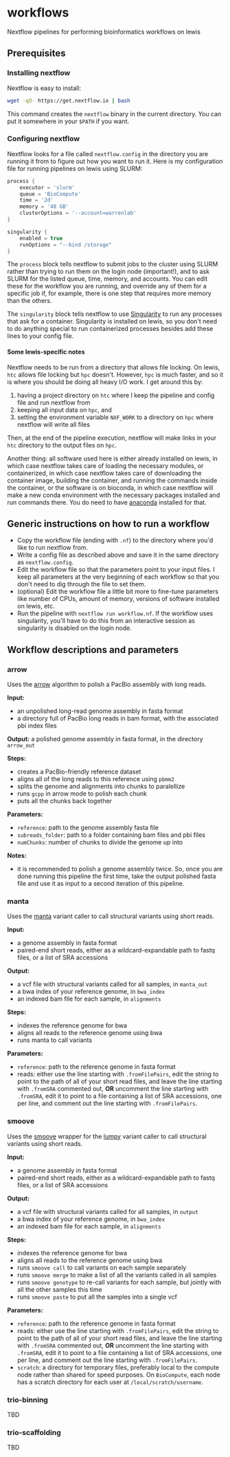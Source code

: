 # workflows
Nextflow pipelines for performing bioinformatics workflows on lewis

## Prerequisites
### Installing nextflow
Nextflow is easy to install:
```bash
wget -qO- https://get.nextflow.io | bash
```
This command creates the `nextflow` binary in the current directory. You can
put it somewhere in your `$PATH` if you want.

### Configuring nextflow
Nextflow looks for a file called `nextflow.config` in the directory you are
running it from to figure out how you want to run it. Here is my configuration
file for running pipelines on lewis using SLURM:
```groovy
process {
    executor = 'slurm'
    queue = 'BioCompute'
    time = '2d'
    memory = '48 GB'
    clusterOptions = '--account=warrenlab'
}

singularity {
    enabled = true
    runOptions = "--bind /storage"
}
```
The `process` block tells nextflow to submit jobs to the cluster using SLURM
rather than trying to run them on the login node (important!), and to ask SLURM
for the listed queue, time, memory, and accounts. You can edit these for the
workflow you are running, and override any of them for a specific job if, for
example, there is one step that requires more memory than the others.

The `singularity` block tells nextflow to use
[Singularity](https://sylabs.io/singularity/) to run any processes that ask for
a container. Singularity is installed on lewis, so you don't need to do anything
special to run containerized processes besides add these lines to your config
file.

#### Some lewis-specific notes
Nextflow needs to be run from a directory that allows file locking. On lewis,
`htc` allows file locking but `hpc` doesn't. However, `hpc` is much faster, and
so it is where you should be doing all heavy I/O work. I get around this by:
1. having a project directory on `htc` where I keep the pipeline and config file
and run nextflow from
2. keeping all input data on `hpc`, and
3. setting the environment variable `NXF_WORK` to a directory on `hpc` where
nextflow will write all files

Then, at the end of the pipeline execution, nextflow will make links in your
`htc` directory to the output files on `hpc`.

Another thing: all software used here is either already installed on lewis, in
which case nextflow takes care of loading the necessary modules, or
containerized, in which case nextflow takes care of downloading the container
image, building the container, and running the commands inside the container, or
the software is on bioconda, in which case nextflow will make a new conda
environment with the necessary packages installed and run commands there. You
do need to have [anaconda](https://www.anaconda.com/) installed for that.

## Generic instructions on how to run a workflow
* Copy the workflow file (ending with `.nf`) to the directory where you'd like
to run nextflow from.
* Write a config file as described above and save it in the same directory as
`nextflow.config`.
* Edit the workflow file so that the parameters point to your input files. I
keep all parameters at the very beginning of each workflow so that you don't
need to dig through the file to set them.
* (optional) Edit the workflow file a little bit more to fine-tune parameters
like number of CPUs, amount of memory, versions of software installed on lewis,
etc.
* Run the pipeline with `nextflow run workflow.nf`. If the workflow uses
singularity, you'll have to do this from an interactive session as singularity
is disabled on the login node.

## Workflow descriptions and parameters
### arrow
Uses the [arrow](https://github.com/PacificBiosciences/gcpp) algorithm to
polish a PacBio assembly with long reads.

__Input:__
* an unpolished long-read genome assembly in fasta format
* a directory full of PacBio long reads in bam format, with the associated pbi
index files

__Output:__ a polished genome assembly in fasta format, in the directory
`arrow_out`

__Steps:__
* creates a PacBio-friendly reference dataset
* aligns all of the long reads to this reference using `pbmm2`
* splits the genome and alignments into chunks to paralellize
* runs `gcpp` in arrow mode to polish each chunk
* puts all the chunks back together

__Parameters:__
* `reference`: path to the genome assembly fasta file
* `subreads_folder`: path to a folder containing bam files and pbi files
* `numChunks`: number of chunks to divide the genome up into

__Notes:__
* it is recommended to polish a genome assembly twice. So, once you are done
running this pipeline the first time, take the output polished fasta file and
use it as input to a second iteration of this pipeline.

### manta
Uses the [manta](https://github.com/Illumina/manta) variant caller to call
structural variants using short reads.

__Input:__
* a genome assembly in fasta format
* paired-end short reads, either as a wildcard-expandable path to fastq files,
or a list of SRA accessions

__Output:__
* a vcf file with structural variants called for all samples, in `manta_out`
* a bwa index of your reference genome, in `bwa_index`
* an indexed bam file for each sample, in `alignments`

__Steps:__
* indexes the reference genome for bwa
* aligns all reads to the reference genome using bwa
* runs manta to call variants

__Parameters:__
* `reference`: path to the reference genome in fasta format
* reads: either use the line starting with `.fromFilePairs`, edit the string to
point to the path of all of your short read files, and leave the line starting
with `.fromSRA` commented out, __OR__ uncomment the line starting with
`.fromSRA`, edit it to point to a file containing a list of SRA accessions, one
per line, and comment out the line starting with `.fromFilePairs`.

### smoove
Uses the [smoove](https://github.com/brentp/smoove) wrapper for the
[lumpy](https://github.com/arq5x/lumpy-sv) variant caller to call structural
variants using short reads.

__Input:__
* a genome assembly in fasta format
* paired-end short reads, either as a wildcard-expandable path to fastq files,
or a list of SRA accessions

__Output:__
* a vcf file with structural variants called for all samples, in `output`
* a bwa index of your reference genome, in `bwa_index`
* an indexed bam file for each sample, in `alignments`

__Steps:__
* indexes the reference genome for bwa
* aligns all reads to the reference genome using bwa
* runs `smoove call` to call variants on each sample separately
* runs `smoove merge` to make a list of all the variants called in all samples
* runs `smoove genotype` to re-call variants for each sample, but jointly with
all the other samples this time
* runs `smoove paste` to put all the samples into a single vcf

__Parameters:__
* `reference`: path to the reference genome in fasta format
* reads: either use the line starting with `.fromFilePairs`, edit the string to
point to the path of all of your short read files, and leave the line starting
with `.fromSRA` commented out, __OR__ uncomment the line starting with
`.fromSRA`, edit it to point to a file containing a list of SRA accessions, one
per line, and comment out the line starting with `.fromFilePairs`.
* `scratch`: a directory for temporary files, preferably local to the compute
node rather than shared for speed purposes. On `BioCompute`, each node has a
scratch directory for each user at `/local/scratch/username`.


### trio-binning
TBD

### trio-scaffolding
TBD
